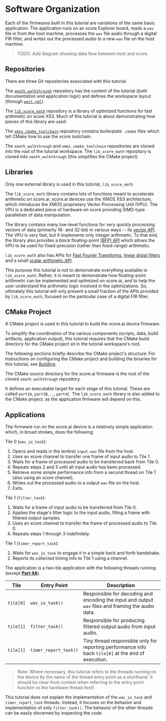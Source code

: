 
# Software Organization

Each of the firmwares built in this tutorial are variations of the same basic
application. The application runs on an xcore Explorer board, reads a `wav`
file in from the host machine, processes the `wav` file audio through a digital
FIR filter, and writes out the processed audio to a new `wav` file on the host
machine.

> TODO: Add diagram showing data flow between host and xcore.

## Repositories

There are three Git repositories associated with this tutorial.

The [`xmath_walkthrough`](TODO) repository has the content of the tutorial (both
documentation and application logic) and defines the workspace layout (through
[`west.yml`](TODO)).

The [`lib_xcore_math`](TODO) repository is a library of optimized functions for
fast arithmetic on xcore XS3. Much of this tutorial is about demonstrating how
pieces of this library are used.

The [`xmos_cmake_toolchain`](TODO) repository contains boilerplate `.cmake`
files which tell CMake how to use the xcore toolchain.

The `xmath_walkthrough` and `xmos_cmake_toolchain` repositories are cloned into
the root of the tutorial workspace. The `lib_xcore_math` repository is cloned
into `xmath_walkthrough` (this simplifies the CMake project).

## Libraries

Only one external library is used in this tutorial, `lib_xcore_math`

The `lib_xcore_math` library contains lots of functions meant to accelerate
arithmetic on xcore.ai. xcore.ai devices use the XMOS XS3 architecture, which
introduces the XMOS proprietary Vector Processing Unit (VPU). The VPU is a
dedicated piece of hardware on xcore providing SIMD-type parallelism of data
manipulation. 

The library contains many low-level functions for very quickly processing
vectors of data (primarily 16- and 32-bit) in various ways -- its [vector
API](TODO). The VPU is very fast, but it implements only integer arithmetic. To
that end, the library also provides a block floating-point [(BFP) API](TODO)
which allows the VPU to be used for fixed-precision (rather than fixed-range)
arithmetic.

`lib_xcore_math` also has APIs for [Fast Fourier Transforms](TODO), [linear
digial filters](TODO) and a small [scalar arithmetic API](TODO).

This purpose this tutorial is not to demonstrate everything available in
`lib_xcore_math`. Rather, it is meant to demonstrate how floating-point
arithmetic can be implemented and optimized on xcore.ai, and to help the user
understand the arithmetic logic involved in the optimizations. So, ultimately
this tutorial will only present a small fraction of the APIs provided by
`lib_xcore_math`, focused on the particular case of a digital FIR filter.

## CMake Project

A CMake project is used in this tutorial to build the xcore.ai device firmware. 

To simplify the coordination of the various components (scripts, data, build
artifacts, application output), this tutorial requires that the CMake build
directory for the CMake project sit in the tutorial workspace's root.

The following sections briefly describe the CMake project's structure. For
instructions on configuring the CMake project and building the binaries for this
tutorial, see [Building](building.md).

The CMake source directory for the xcore.ai firmware is the root of the cloned
`xmath_walkthrough` repository. 

It defines an executable target for each stage of this tutorial. These are
called `part1A`, `part1B`, ..., `part4C`. The `lib_xcore_math` library is also
added to the CMake project, as the application firmware will depend on this.

## Applications

The firmware run on the xcore.ai device is a relatively simple application
which, in broad strokes, does the following:

Tile 0 (`wav_io_task`):
1. Opens and reads in the (entire) `input.wav` file from the host.
2. Uses an xcore channel to transfer one frame of input audio to Tile 1.
3. Waits for a frame of processed audio to be transferred back from Tile 0.
4. Repeats steps 2 and 3 until all input audio has been processed.
5. Retrieve some simple performance info from a second thread on Tile 1 (also
   using an xcore channel).
6. Writes out the processed audio to a output `wav` file on the host.
7. Exits.

Tile 1 (`filter_task`):
1. Waits for a frame of input audio to be transferred from Tile 0.
2. Applies the stage's filter logic to the input audio, filling a frame with
   filtered output samples.
3. Uses an xcore channel to transfer the frame of processed audio to Tile 0.
4. Repeats steps 1 through 3 indefinitely.

Tile 1 (`timer_report_task`):
1. Waits for `wav_io_task` to engage it in a simple back and forth handshake.
2. Reports its collected timing info to Tile 1 using a channel.


The application is a two-tile application with the following threads running
(except [**Part 4A**](part4A.md)).

| Tile      | Entry Point           | Description |
|-----------|-----------------------|-------------|
| `tile[0]` | `wav_io_task()`     | Responsible for decoding and encoding the input and output `wav` files and framing the audio data.
| `tile[1]` | `filter_task()`     | Responsible for producing filtered output audio from input audio.
| `tile[1]` | `timer_report_task()` | Tiny thread responsible only for reporting performance info back `tile[0]` at the end of execution.

> Note: Where necessary, this tutorial refers to the threads running on the
> device by the name of the thread entry point as a shorthand. It should be clear
> from context when referring to the entry point function vs the hardware thread
> itself.

This tutorial does not explain the implementation of the `wav_io_task` and
`timer_report_task` threads. Instead, it focuses on the behavior and
implementation of only `filter_task()`. The behavior of the other threads can be
easily discerned by inspecting the code.

